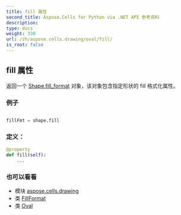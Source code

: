 ```yaml
---
title: fill 属性
second_title: Aspose.Cells for Python via .NET API 参考资料
description:
type: docs
weight: 330
url: /zh/aspose.cells.drawing/oval/fill/
is_root: false
---
```

## fill 属性

返回一个 [Shape.fill_format](/cells/python-net/zh/aspose.cells.drawing/shape#fill_format) 对象，该对象包含指定形状的 fill 格式化属性。

### 例子

```python

fillFmt = shape.fill

```
### 定义：
```python
@property
def fill(self):
    ...
```

### 也可以看看
* 模块 [aspose.cells.drawing](../../)
* 类 [FillFormat](/cells/python-net/zh/aspose.cells.drawing/fillformat)
* 类 [Oval](/cells/python-net/zh/aspose.cells.drawing/oval)
